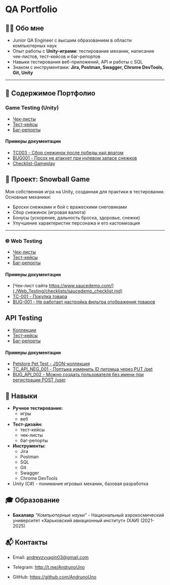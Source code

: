# QA Portfolio

## 👨‍💻 Обо мне
- Junior QA Engineer с высшим образованием в области компьютерных наук
- Опыт работы с **Unity-играми**: тестирование механик, написание чек-листов, тест-кейсов и баг-репортов
- Навыки тестирования веб-приложений, API и работы с SQL
- Знаком с инструментами: **Jira, Postman, Swagger, Chrome DevTools, Git, Unity**

---

## 📂 Содержимое Портфолио
### Game Testing (Unity)
- [Чек-листы](./Game_Testing/checklists)
- [Тест-кейсы](./Game_Testing/test-cases)
- [Баг-репорты](./Game_Testing/bug-reports)

#### Примеры документации
- [TC003 - Сбор снежинок после победы над врагом](./test-cases/TC003_collecting_currency.md)
- [BUG001 - Посох не атакует при нулевом запасе снежков](./bug-reports/BUG001_staff_attack_blocked_zero_snowballs.md)
- [Checklist-Gameplay](./checklists/gameplay_checklist.md)

## 📌 Проект: Snowball Game
Моя собственная игра на Unity, созданная для практики в тестировании.
Основные механики:
- Броски снежками и бой с вражескими снеговиками
- Сбор снежинок (игровая валюта)
- Бонусы (ускорение, дальность броска, здоровье, снежки)
- Улучшение характеристик персонажа и его кастомизация

---

### 🌐 Web Testing
- [Чек-листы](./Web_Testing/checklists/)
- [Тест-кейсы](./Web_Testing/test-cases/)
- [Баг-репорты](./Web_Testing/bug-reports/)

#### Примеры документации
- [Чек-лист сайта https://www.saucedemo.com/](./Web_Testing/checklists/saucedemo_checklist.md)
- [TC-001 - Покупка товара](./Web_Testing/test-cases/TC001-purchase_a_product.md)
- [BUG-001 - Не работает настройка фильтра отображения товаров](./Web_Testing/bug-reports/BUG001-products_list_filter_blocked.md)

## API Testing
- [Коллекции](./API_Testing/collections/)
- [Тест-кейсы](./API_Testing/test-cases/)
- [Баг-репорты](./API_Testing/bug-reports/)

#### Примеры документации
- [Petstore Pet Test - JSON-коллекция](./API_Testing/collections/Petstore%20%20Pet%20Test.postman_collection.json)
- [TC_API_NEG_001 - Поптыка изменить ID питомца через PUT /pet](./API_Testing/test-cases/TC_API_NEG_001-update_pet_by_change_its_ID.md)
- [BUG_API_002 - Можно создать пользователя без имени при регистрации POST /user](./API_Testing/bug-reports/BUG_API_002-creating_user_without_username.md)

## 🔧 Навыки
- **Ручное тестирование:**
  - игры
  - веб
- **Тест-дизайн:**
  - тест-кейсы
  - чек-листы
  - баг-репорты
- **Инструменты:**
  - Jira
  - Postman
  - SQL
  - Git
  - Swagger
  - Chrome DevTools
- Unity (C#) - понимание игровых механик, базовая разработка

## 🎓 Образование
- **Бакалавр** *"Компьютерные науки"* - Национальный аэрокосмический университет «Харьковский авиационный институт» (ХАИ) (2021-2025)

## 📬 Контакты
- Email: andreyzvyagin03@gmail.com
- Telegram: http://t.me/AndrunoUno

- GitHub: https://github.com/AndrunoUno
